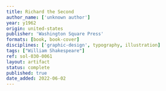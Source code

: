 ```yaml
---
title: Richard the Second
author_name: ['unknown author']
year: y1962
origin: united-states
publisher: 'Washington Square Press'
formats: [book, book-cover]
disciplines: ['graphic-design', typography, illustration]
tags: ["William Shakespeare"]
ref: sol-030-0061
layout: artifact
status: complete
published: true
date_added: 2022-06-02
---
```

